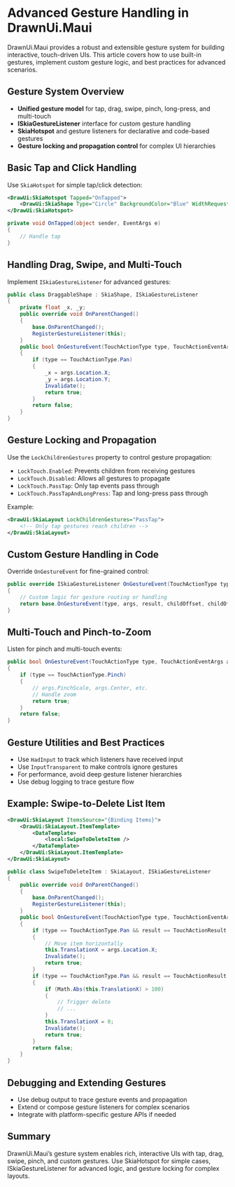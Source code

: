# Advanced Gesture Handling in DrawnUi.Maui

DrawnUi.Maui provides a robust and extensible gesture system for building interactive, touch-driven UIs. This article covers how to use built-in gestures, implement custom gesture logic, and best practices for advanced scenarios.

## Gesture System Overview
- **Unified gesture model** for tap, drag, swipe, pinch, long-press, and multi-touch
- **ISkiaGestureListener** interface for custom gesture handling
- **SkiaHotspot** and gesture listeners for declarative and code-based gestures
- **Gesture locking and propagation control** for complex UI hierarchies

## Basic Tap and Click Handling

Use `SkiaHotspot` for simple tap/click detection:

```xml
<DrawUi:SkiaHotspot Tapped="OnTapped">
    <DrawUi:SkiaShape Type="Circle" BackgroundColor="Blue" WidthRequest="80" HeightRequest="80" />
</DrawUi:SkiaHotspot>
```

```csharp
private void OnTapped(object sender, EventArgs e)
{
    // Handle tap
}
```

## Handling Drag, Swipe, and Multi-Touch

Implement `ISkiaGestureListener` for advanced gestures:

```csharp
public class DraggableShape : SkiaShape, ISkiaGestureListener
{
    private float _x, _y;
    public override void OnParentChanged()
    {
        base.OnParentChanged();
        RegisterGestureListener(this);
    }
    public bool OnGestureEvent(TouchActionType type, TouchActionEventArgs args, TouchActionResult result)
    {
        if (type == TouchActionType.Pan)
        {
            _x = args.Location.X;
            _y = args.Location.Y;
            Invalidate();
            return true;
        }
        return false;
    }
}
```

## Gesture Locking and Propagation

Use the `LockChildrenGestures` property to control gesture propagation:

- `LockTouch.Enabled`: Prevents children from receiving gestures
- `LockTouch.Disabled`: Allows all gestures to propagate
- `LockTouch.PassTap`: Only tap events pass through
- `LockTouch.PassTapAndLongPress`: Tap and long-press pass through

Example:

```xml
<DrawUi:SkiaLayout LockChildrenGestures="PassTap">
    <!-- Only tap gestures reach children -->
</DrawUi:SkiaLayout>
```

## Custom Gesture Handling in Code

Override `OnGestureEvent` for fine-grained control:

```csharp
public override ISkiaGestureListener OnGestureEvent(TouchActionType type, TouchActionEventArgs args, TouchActionResult result, SKPoint childOffset, SKPoint childOffsetDirect)
{
    // Custom logic for gesture routing or handling
    return base.OnGestureEvent(type, args, result, childOffset, childOffsetDirect);
}
```

## Multi-Touch and Pinch-to-Zoom

Listen for pinch and multi-touch events:

```csharp
public bool OnGestureEvent(TouchActionType type, TouchActionEventArgs args, TouchActionResult result)
{
    if (type == TouchActionType.Pinch)
    {
        // args.PinchScale, args.Center, etc.
        // Handle zoom
        return true;
    }
    return false;
}
```

## Gesture Utilities and Best Practices
- Use `HadInput` to track which listeners have received input
- Use `InputTransparent` to make controls ignore gestures
- For performance, avoid deep gesture listener hierarchies
- Use debug logging to trace gesture flow

## Example: Swipe-to-Delete List Item

```xml
<DrawUi:SkiaLayout ItemsSource="{Binding Items}">
    <DrawUi:SkiaLayout.ItemTemplate>
        <DataTemplate>
            <local:SwipeToDeleteItem />
        </DataTemplate>
    </DrawUi:SkiaLayout.ItemTemplate>
</DrawUi:SkiaLayout>
```

```csharp
public class SwipeToDeleteItem : SkiaLayout, ISkiaGestureListener
{
    public override void OnParentChanged()
    {
        base.OnParentChanged();
        RegisterGestureListener(this);
    }
    public bool OnGestureEvent(TouchActionType type, TouchActionEventArgs args, TouchActionResult result)
    {
        if (type == TouchActionType.Pan && result == TouchActionResult.Panning)
        {
            // Move item horizontally
            this.TranslationX = args.Location.X;
            Invalidate();
            return true;
        }
        if (type == TouchActionType.Pan && result == TouchActionResult.Up)
        {
            if (Math.Abs(this.TranslationX) > 100)
            {
                // Trigger delete
                // ...
            }
            this.TranslationX = 0;
            Invalidate();
            return true;
        }
        return false;
    }
}
```

## Debugging and Extending Gestures
- Use debug output to trace gesture events and propagation
- Extend or compose gesture listeners for complex scenarios
- Integrate with platform-specific gesture APIs if needed

## Summary
DrawnUi.Maui’s gesture system enables rich, interactive UIs with tap, drag, swipe, pinch, and custom gestures. Use SkiaHotspot for simple cases, ISkiaGestureListener for advanced logic, and gesture locking for complex layouts.
